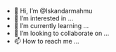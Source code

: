- 👋 Hi, I’m @Iskandarmahmu
- 👀 I’m interested in ...
- 🌱 I’m currently learning ...
- 💞️ I’m looking to collaborate on ...
- 📫 How to reach me ...

<!---
Iskandarmahmu/Iskandarmahmu is a ✨ special ✨ repository because its `README.md` (this file) appears on your GitHub profile.
You can click the Preview link to take a look at your changes.
--->
